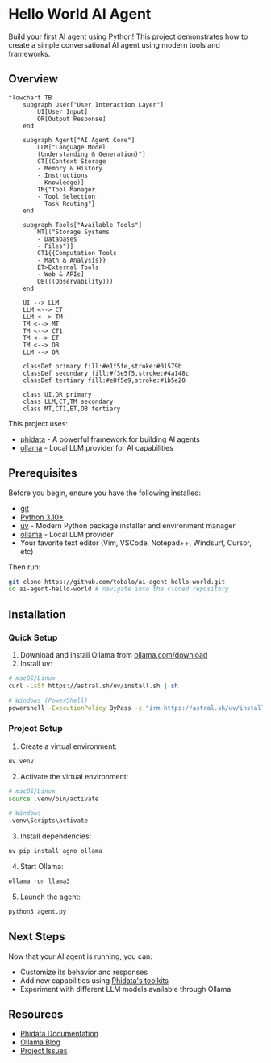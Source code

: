 # Hello World AI Agent

Build your first AI agent using Python! This project demonstrates how to create a simple conversational AI agent using modern tools and frameworks.

## Overview
```mermaid
flowchart TB
    subgraph User["User Interaction Layer"]
        UI[User Input]
        OR[Output Response]
    end

    subgraph Agent["AI Agent Core"]
        LLM["Language Model
        (Understanding & Generation)"]
        CT[(Context Storage
        - Memory & History
        - Instructions
        - Knowledge)]
        TM{"Tool Manager
        - Tool Selection
        - Task Routing"}
    end

    subgraph Tools["Available Tools"]
        MT[("Storage Systems
        - Databases
        - Files")]
        CT1{{Computation Tools
        - Math & Analysis}}
        ET>External Tools
        - Web & APIs]
        OB(((Observability)))
    end

    UI --> LLM
    LLM <--> CT
    LLM <--> TM
    TM <--> MT
    TM <--> CT1
    TM <--> ET
    TM <--> OB
    LLM --> OR

    classDef primary fill:#e1f5fe,stroke:#01579b
    classDef secondary fill:#f3e5f5,stroke:#4a148c
    classDef tertiary fill:#e8f5e9,stroke:#1b5e20
    
    class UI,OR primary
    class LLM,CT,TM secondary
    class MT,CT1,ET,OB tertiary
```
This project uses:
- [phidata](https://phidata.com) - A powerful framework for building AI agents
- [ollama](https://ollama.com) - Local LLM provider for AI capabilities

## Prerequisites

Before you begin, ensure you have the following installed:
- [git](https://git-scm.com/)
- [Python 3.10+](https://www.python.org/downloads/)
- [uv](https://astral.sh/uv) - Modern Python package installer and environment manager
- [ollama](https://ollama.com/download) - Local LLM provider
- Your favorite text editor (Vim, VSCode, Notepad++, Windsurf, Cursor, etc)

Then run:   
```bash
git clone https://github.com/tobalo/ai-agent-hello-world.git
cd ai-agent-hello-world # navigate into the cloned repository
```

## Installation

### Quick Setup
1. Download and install Ollama from [ollama.com/download](https://ollama.com/download)
2. Install uv:
```bash
# macOS/Linux
curl -LsSf https://astral.sh/uv/install.sh | sh

# Windows (PowerShell)
powershell -ExecutionPolicy ByPass -c "irm https://astral.sh/uv/install.ps1 | iex"
```

### Project Setup

1. Create a virtual environment:
```bash
uv venv
```

2. Activate the virtual environment:
```bash
# macOS/Linux
source .venv/bin/activate

# Windows
.venv\Scripts\activate
```

3. Install dependencies:
```bash
uv pip install agno ollama
```

4. Start Ollama:
```bash
ollama run llama3
```

5. Launch the agent:
```bash
python3 agent.py
```

## Next Steps

Now that your AI agent is running, you can:
- Customize its behavior and responses
- Add new capabilities using [Phidata's toolkits](https://docs.phidata.com/tools/toolkits)
- Experiment with different LLM models available through Ollama

## Resources

- [Phidata Documentation](https://docs.phidata.com)
- [Ollama Blog](https://ollama.com/blog)
- [Project Issues](https://github.com/yourusername/ai-agent-hello-world/issues)

